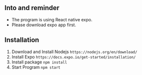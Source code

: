 ## Into and reminder
- The program is using React native expo.
- Please download expo app first.

## Installation
1. Download and Install Nodejs
`https://nodejs.org/en/download/`
2. Install Expo
`https://docs.expo.io/get-started/installation/`
3. Install package
`npm install`
4. Start Program
`npm start`
